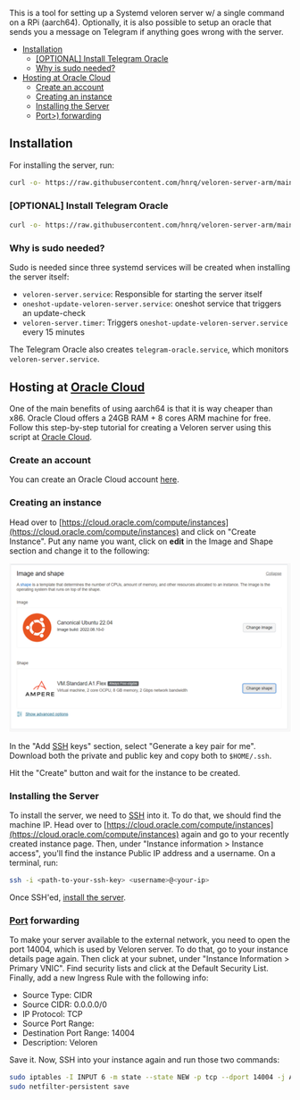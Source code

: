 This is a tool for setting up a Systemd veloren server w/ a single command on a RPi (aarch64). Optionally, it is also possible to setup an oracle that sends you a message on Telegram if anything goes wrong with the server.

- [Installation](#installation)
  - [\[OPTIONAL\] Install Telegram Oracle](#optional-install-telegram-oracle)
  - [Why is sudo needed?](#why-is-sudo-needed)
- [Hosting at Oracle Cloud](#hosting-at-oracle-cloud)
  - [Create an account](#create-an-account)
  - [Creating an instance](#creating-an-instance)
  - [Installing the Server](#installing-the-server)
  - [Port>) forwarding](#port-forwarding)

## Installation

For installing the server, run:

```sh
curl -o- https://raw.githubusercontent.com/hnrq/veloren-server-arm/main/install.sh | sudo sh
```

### \[OPTIONAL\] Install Telegram Oracle

```sh
curl -o- https://raw.githubusercontent.com/hnrq/veloren-server-arm/main/telegram-oracle.sh | sudo sh
```

### Why is sudo needed?

Sudo is needed since three systemd services will be created when installing the server itself:

- `veloren-server.service`: Responsible for starting the server itself
- `oneshot-update-veloren-server.service`: oneshot service that triggers an update-check
- `veloren-server.timer`: Triggers `oneshot-update-veloren-server.service` every 15 minutes

The Telegram Oracle also creates `telegram-oracle.service`, which monitors `veloren-server.service`.

## Hosting at [Oracle Cloud](https://cloud.oracle.com)

One of the main benefits of using aarch64 is that it is way cheaper than x86. Oracle Cloud offers a 24GB RAM + 8 cores ARM machine for free. Follow this step-by-step tutorial for creating a Veloren server using this script at [Oracle Cloud](https://cloud.oracle.com).

### Create an account

You can create an Oracle Cloud account [here](https://signup.cloud.oracle.com/).

### Creating an instance

Head over to [https://cloud.oracle.com/compute/instances](https://cloud.oracle.com/compute/instances) and click on "Create Instance". Put any name you want, click on **edit** in the Image and Shape section and change it to the following:

![Image: Canonical Ubuntu 22.04, Shape: VM.Standard.A1.Flex, OCPU count: 2, Memory (GB): 8, Network bandwidth (Gbps): 2](/img/machine-shape.png)

In the "Add [SSH](https://en.wikipedia.org/wiki/Secure_Shell) keys" section, select "Generate a key pair for me". Download both the private and public key and copy both to `$HOME/.ssh`.

Hit the "Create" button and wait for the instance to be created.

### Installing the Server

To install the server, we need to [SSH](https://en.wikipedia.org/wiki/Secure_Shell) into it. To do that, we should find the machine IP. Head over to [https://cloud.oracle.com/compute/instances](https://cloud.oracle.com/compute/instances) again and go to your recently created instance page. Then, under "Instance information > Instance access", you'll find the instance Public IP address and a username. On a terminal, run:

```sh
ssh -i <path-to-your-ssh-key> <username>@<your-ip>
```

Once SSH'ed, [install the server](#installation).

### [Port](<https://en.wikipedia.org/wiki/Port_(computer_networking)>) forwarding

To make your server available to the external network, you need to open the port 14004, which is used by Veloren server. To do that, go to your instance details page again. Then click at your subnet, under "Instance Information > Primary VNIC". Find security lists and click at the Default Security List. Finally, add a new Ingress Rule with the following info:

- Source Type: CIDR
- Source CIDR: 0.0.0.0/0
- IP Protocol: TCP
- Source Port Range:<empty>
- Destination Port Range: 14004
- Description: Veloren

Save it. Now, SSH into your instance again and run those two commands:

```sh
sudo iptables -I INPUT 6 -m state --state NEW -p tcp --dport 14004 -j ACCEPT
sudo netfilter-persistent save
```
